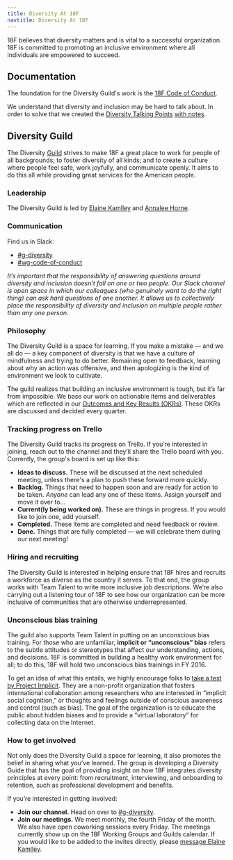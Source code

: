 ```yaml
---
title: Diversity At 18F
navtitle: Diversity At 18F
---
```


18F believes that diversity matters and is vital to a successful organization.
18F is committed to promoting an inclusive environment where all individuals
are empowered to succeed.

## <a id="documentation">Documentation</a>

The foundation for the Diversity Guild's work is the
[18F Code of Conduct](/code-of-conduct/).

We understand that diversity and inclusion may be hard to talk about. In order
to solve that we created the
[Diversity Talking Points](/pdfs/diversity-talking-points.pdf)
[with notes](/pdfs/diversity-talking-points-with-notes.pdf).

## <a id="diversity-guild">Diversity Guild</a>

The Diversity [Guild](/working-groups-and-guilds-101/) strives to make 18F a great place to work for people of all backgrounds; to foster diversity of all kinds; and to create a culture where people feel safe, work joyfully, and communicate openly. It aims to do this all while providing great services for the American people.

### <a id="leadership">Leadership</a>

The Diversity Guild is led by [Elaine Kamlley](https://gsa-tts.slack.com/messages/@elainekamlley) and [Annalee Horne](https://gsa-tts.slack.com/messages/@annalee).

### <a id="communication">Communication</a>

Find us in Slack:

- [#g-diversity](https://gsa-tts.slack.com/messages/g-diversity/)
- [#wg-code-of-conduct](https://gsa-tts.slack.com/messages/wg-code-of-conduct/)

_It&rsquo;s important that the responsibility of answering questions around diversity and inclusion doesn&rsquo;t fall on one or two people. Our Slack channel is open space in which our colleagues (who genuinely want to do the right thing) can ask hard questions of one another. It allows us to collectively place the responsibility of diversity and inclusion on multiple people rather than any one person._

### <a id="philosophy">Philosophy</a>

The Diversity Guild is a space for learning. If you make a mistake &mdash; and we all do &mdash; a key component of diversity is that we have a culture of mindfulness and trying to do better. Remaining open to feedback, learning about why an action was offensive, and then apologizing is the kind of environment we look to cultivate.

The guild realizes that building an inclusive environment is tough, but it&rsquo;s far from impossible. We base our work on actionable items and deliverables which are reflected in our [Outcomes and Key Results (OKRs)](https://docs.google.com/a/gsa.gov/document/d/1bXXVpGE0OGFTJHQklo4k7-M83dA4RQqvN5qIGklzh1g/edit?usp=sharing). These OKRs are discussed and decided every quarter.


### <a id="trello">Tracking progress on Trello</a>

The Diversity Guild tracks its progress on Trello. If you&rsquo;re interested in joining, reach out to the channel and they&rsquo;ll share the Trello board with you. Currently, the group's board is set up like this:

- **Ideas to discuss.** These will be discussed at the next scheduled meeting, unless there's a plan to push these forward more quickly.
- **Backlog.** Things that need to happen soon and are ready for action to be taken. _Anyone_ can lead any one of these items. Assign yourself and move it over to&hellip;
- **Current(ly being worked on).** These are things in progress. If you would like to join one, add yourself.
- **Completed.** These items are completed and need feedback or review.
- **Done.** Things that are fully completed — we will celebrate them during our next meeting!


### <a id="hiring-and-recruiting">Hiring and recruiting</a>

The Diversity Guild is interested in helping ensure that 18F hires and recruits a workforce as diverse as the country it serves. To that end, the group works with Team Talent to write more inclusive job descriptions. We&rsquo;re also carrying out a listening tour of 18F to see how our organization can be more inclusive of communities that are otherwise underrepresented.

### <a id="unconscious-bias-training">Unconscious bias training</a>

The guild also supports Team Talent in putting on an unconscious bias training. For those who are unfamiliar, **implicit or &ldquo;unconscious&rdquo; bias** refers to the subtle attitudes or stereotypes that affect our understanding, actions, and decisions. 18F is committed in building a healthy work environment for all; to do this, 18F will hold two unconscious bias trainings in FY 2016.

To get an idea of what this entails, we highly encourage folks to [take a test by Project Implicit](https://implicit.harvard.edu/implicit/takeatest.html). They are a non-profit organization that fosters international collaboration among researchers who are interested in &ldquo;implicit social cognition,&rdquo; or thoughts and feelings outside of conscious awareness and control (such as bias). The goal of the organization is to educate the public about hidden biases and to provide a &ldquo;virtual laboratory&rdquo; for collecting data on the Internet.


### <a id="how-to-get-involved">How to get involved</a>

Not only does the Diversity Guild a space for learning, it also promotes the belief in sharing what you've learned. The group is developing a Diversity Guide that has the goal of providing insight on how 18F integrates diversity principles at every point: from recruitment, interviewing, and onboarding to retention, such as professional development and benefits.

If you&rsquo;re interested in getting involved:

- **Join our channel.** Head on over to [#g-diversity](https://gsa-tts.slack.com/messages/g-diversity/).
- **Join our meetings.** We meet monthly, the fourth Friday of the month. We also have open coworking sessions every Friday. The meetings currently show up on the 18F Working Groups and Guilds calendar. If you would like to be added to the invites directly, please [message Elaine Kamlley](https://gsa-tts.slack.com/messages/@elainekamlley).
